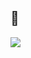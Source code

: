 ## 🥔
![](https://komarev.com/ghpvc/?username=soyoahn&color=ff69b4&abbreviated=true&style=flat&label=number+of+times+eyeballs+have+grazed+this+page)
